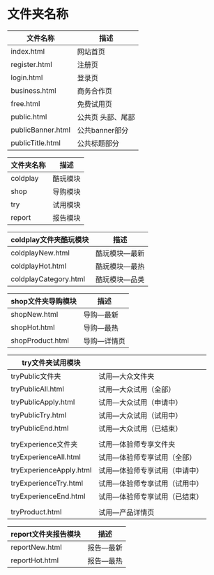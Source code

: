 # 文件夹名称



| 文件名称          | 描述              |
| ----------------- | ----------------- |
| index.html        | 网站首页          |
| register.html     | 注册页            |
| login.html        | 登录页            |
| business.html     | 商务合作页        |
| free.html         | 免费试用页        |
| public.html       | 公共页 头部、尾部 |
| publicBanner.html | 公共banner部分    |
| publicTitle.html  | 公共标题部分      |



| 文件夹名称 | 描述     |
| ---------- | -------- |
| coldplay   | 酷玩模块 |
| shop       | 导购模块 |
| try        | 试用模块 |
| report     | 报告模块 |



| coldplay文件夹酷玩模块 | 描述          |
| ---------------------- | ------------- |
| coldplayNew.html       | 酷玩模块—最新 |
| coldplayHot.html       | 酷玩模块—最热 |
| coldplayCategory.html  | 酷玩模块—品类 |



| shop文件夹导购模块 | 描述        |
| ------------------ | ----------- |
| shopNew.html       | 导购—最新   |
| shopHot.html       | 导购—最热   |
| shopProduct.html   | 导购—详情页 |



| try文件夹试用模块       |                               |
| ----------------------- | ----------------------------- |
| tryPublic文件夹         | 试用—大众文件夹               |
| tryPublicAll.html       | 试用—大众试用（全部）         |
| tryPublicApply.html     | 试用—大众试用（申请中）       |
| tryPublicTry.html       | 试用—大众试用（试用中）       |
| tryPublicEnd.html       | 试用—大众试用（已结束）       |
|                         |                               |
| tryExperience文件夹     | 试用—体验师专享文件夹         |
| tryExperienceAll.html   | 试用—体验师专享试用（全部）   |
| tryExperienceApply.html | 试用—体验师专享试用（申请中） |
| tryExperienceTry.html   | 试用—体验师专享试用（试用中） |
| tryExperienceEnd.html   | 试用—体验师专享试用（已结束） |
|                         |                               |
| tryProduct.html         | 试用—产品详情页               |



| report文件夹报告模块 | 描述      |
| -------------------- | --------- |
| reportNew.html       | 报告—最新 |
| reportHot.html       | 报告—最热 |



